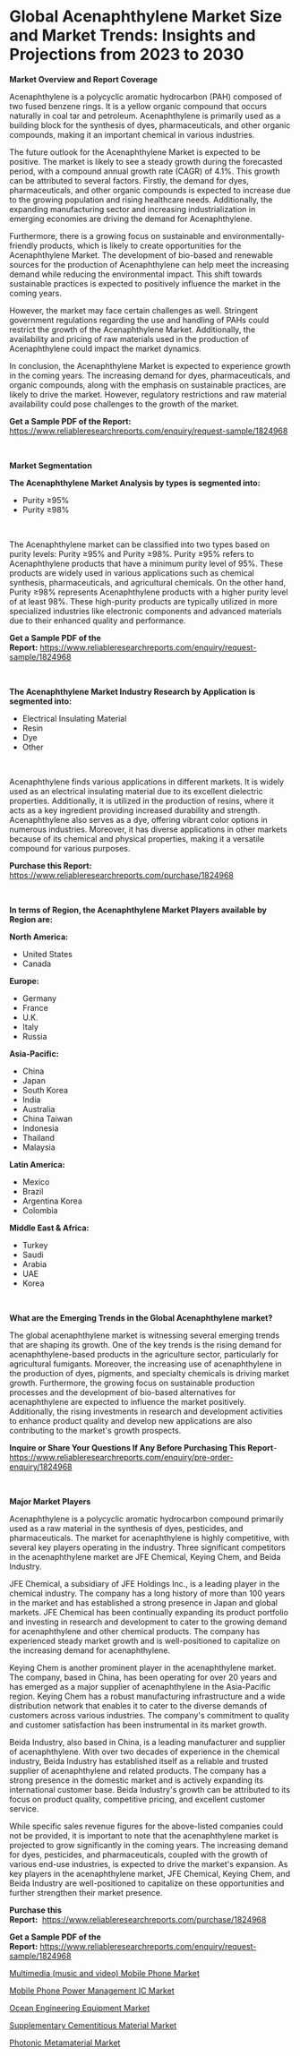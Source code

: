 <p><h1>Global Acenaphthylene Market Size and Market Trends: Insights and Projections from 2023 to 2030</h1></p><p><strong>Market Overview and Report Coverage</strong></p>
<p><p>Acenaphthylene is a polycyclic aromatic hydrocarbon (PAH) composed of two fused benzene rings. It is a yellow organic compound that occurs naturally in coal tar and petroleum. Acenaphthylene is primarily used as a building block for the synthesis of dyes, pharmaceuticals, and other organic compounds, making it an important chemical in various industries.</p><p>The future outlook for the Acenaphthylene Market is expected to be positive. The market is likely to see a steady growth during the forecasted period, with a compound annual growth rate (CAGR) of 4.1%. This growth can be attributed to several factors. Firstly, the demand for dyes, pharmaceuticals, and other organic compounds is expected to increase due to the growing population and rising healthcare needs. Additionally, the expanding manufacturing sector and increasing industrialization in emerging economies are driving the demand for Acenaphthylene.</p><p>Furthermore, there is a growing focus on sustainable and environmentally-friendly products, which is likely to create opportunities for the Acenaphthylene Market. The development of bio-based and renewable sources for the production of Acenaphthylene can help meet the increasing demand while reducing the environmental impact. This shift towards sustainable practices is expected to positively influence the market in the coming years.</p><p>However, the market may face certain challenges as well. Stringent government regulations regarding the use and handling of PAHs could restrict the growth of the Acenaphthylene Market. Additionally, the availability and pricing of raw materials used in the production of Acenaphthylene could impact the market dynamics.</p><p>In conclusion, the Acenaphthylene Market is expected to experience growth in the coming years. The increasing demand for dyes, pharmaceuticals, and organic compounds, along with the emphasis on sustainable practices, are likely to drive the market. However, regulatory restrictions and raw material availability could pose challenges to the growth of the market.</p></p>
<p><strong>Get a Sample PDF of the Report:</strong> <a href="https://www.reliableresearchreports.com/enquiry/request-sample/1824968">https://www.reliableresearchreports.com/enquiry/request-sample/1824968</a></p>
<p>&nbsp;</p>
<p><strong>Market Segmentation</strong></p>
<p><strong>The Acenaphthylene Market Analysis by types is segmented into:</strong></p>
<p><ul><li>Purity ≥95%</li><li>Purity ≥98%</li></ul></p>
<p>&nbsp;</p>
<p><p>The Acenaphthylene market can be classified into two types based on purity levels: Purity ≥95% and Purity ≥98%. Purity ≥95% refers to Acenaphthylene products that have a minimum purity level of 95%. These products are widely used in various applications such as chemical synthesis, pharmaceuticals, and agricultural chemicals. On the other hand, Purity ≥98% represents Acenaphthylene products with a higher purity level of at least 98%. These high-purity products are typically utilized in more specialized industries like electronic components and advanced materials due to their enhanced quality and performance.</p></p>
<p><strong>Get a Sample PDF of the Report:</strong>&nbsp;<a href="https://www.reliableresearchreports.com/enquiry/request-sample/1824968">https://www.reliableresearchreports.com/enquiry/request-sample/1824968</a></p>
<p>&nbsp;</p>
<p><strong>The Acenaphthylene Market Industry Research by Application is segmented into:</strong></p>
<p><ul><li>Electrical Insulating Material</li><li>Resin</li><li>Dye</li><li>Other</li></ul></p>
<p>&nbsp;</p>
<p><p>Acenaphthylene finds various applications in different markets. It is widely used as an electrical insulating material due to its excellent dielectric properties. Additionally, it is utilized in the production of resins, where it acts as a key ingredient providing increased durability and strength. Acenaphthylene also serves as a dye, offering vibrant color options in numerous industries. Moreover, it has diverse applications in other markets because of its chemical and physical properties, making it a versatile compound for various purposes.</p></p>
<p><strong>Purchase this Report:</strong>&nbsp; <a href="https://www.reliableresearchreports.com/purchase/1824968">https://www.reliableresearchreports.com/purchase/1824968</a></p>
<p>&nbsp;</p>
<p><strong>In terms of Region, the Acenaphthylene Market Players available by Region are:</strong></p>
<p>
    <p> <strong> North America: </strong>
        <ul>
            <li>United States</li>
            <li>Canada</li>
        </ul>
        </p> 
    <p> <strong> Europe: </strong>
        <ul>
            <li>Germany</li>
            <li>France</li>
            <li>U.K.</li>
            <li>Italy</li>
            <li>Russia</li>
        </ul>
        </p> 
    <p> <strong> Asia-Pacific: </strong>
        <ul>
            <li>China</li>
            <li>Japan</li>
            <li>South Korea</li>
            <li>India</li>
            <li>Australia</li>
            <li>China Taiwan</li>
            <li>Indonesia</li>
            <li>Thailand</li>
            <li>Malaysia</li>
        </ul>
        </p> 
    <p> <strong> Latin America: </strong>
        <ul>
            <li>Mexico</li>
            <li>Brazil</li>
            <li>Argentina Korea</li>
            <li>Colombia</li>
        </ul>
        </p> 
    <p> <strong> Middle East & Africa: </strong>
        <ul>
            <li>Turkey</li>
            <li>Saudi</li>
            <li>Arabia</li>
            <li>UAE</li>
            <li>Korea</li>
        </ul>
    </p>
    </p>
<p>&nbsp;</p>
<p><strong>What are the Emerging Trends in the Global Acenaphthylene market?</strong></p>
<p><p>The global acenaphthylene market is witnessing several emerging trends that are shaping its growth. One of the key trends is the rising demand for acenaphthylene-based products in the agriculture sector, particularly for agricultural fumigants. Moreover, the increasing use of acenaphthylene in the production of dyes, pigments, and specialty chemicals is driving market growth. Furthermore, the growing focus on sustainable production processes and the development of bio-based alternatives for acenaphthylene are expected to influence the market positively. Additionally, the rising investments in research and development activities to enhance product quality and develop new applications are also contributing to the market's growth prospects.</p></p>
<p><strong>Inquire or Share Your Questions If Any Before Purchasing This Report</strong>- <a href="https://www.reliableresearchreports.com/enquiry/pre-order-enquiry/1824968">https://www.reliableresearchreports.com/enquiry/pre-order-enquiry/1824968</a></p>
<p>&nbsp;</p>
<p><strong>Major Market Players</strong></p>
<p><p>Acenaphthylene is a polycyclic aromatic hydrocarbon compound primarily used as a raw material in the synthesis of dyes, pesticides, and pharmaceuticals. The market for acenaphthylene is highly competitive, with several key players operating in the industry. Three significant competitors in the acenaphthylene market are JFE Chemical, Keying Chem, and Beida Industry.</p><p>JFE Chemical, a subsidiary of JFE Holdings Inc., is a leading player in the chemical industry. The company has a long history of more than 100 years in the market and has established a strong presence in Japan and global markets. JFE Chemical has been continually expanding its product portfolio and investing in research and development to cater to the growing demand for acenaphthylene and other chemical products. The company has experienced steady market growth and is well-positioned to capitalize on the increasing demand for acenaphthylene.</p><p>Keying Chem is another prominent player in the acenaphthylene market. The company, based in China, has been operating for over 20 years and has emerged as a major supplier of acenaphthylene in the Asia-Pacific region. Keying Chem has a robust manufacturing infrastructure and a wide distribution network that enables it to cater to the diverse demands of customers across various industries. The company's commitment to quality and customer satisfaction has been instrumental in its market growth.</p><p>Beida Industry, also based in China, is a leading manufacturer and supplier of acenaphthylene. With over two decades of experience in the chemical industry, Beida Industry has established itself as a reliable and trusted supplier of acenaphthylene and related products. The company has a strong presence in the domestic market and is actively expanding its international customer base. Beida Industry's growth can be attributed to its focus on product quality, competitive pricing, and excellent customer service.</p><p>While specific sales revenue figures for the above-listed companies could not be provided, it is important to note that the acenaphthylene market is projected to grow significantly in the coming years. The increasing demand for dyes, pesticides, and pharmaceuticals, coupled with the growth of various end-use industries, is expected to drive the market's expansion. As key players in the acenaphthylene market, JFE Chemical, Keying Chem, and Beida Industry are well-positioned to capitalize on these opportunities and further strengthen their market presence.</p></p>
<p><strong>Purchase this Report:</strong>&nbsp;&nbsp;<a href="https://www.reliableresearchreports.com/purchase/1824968">https://www.reliableresearchreports.com/purchase/1824968</a></p>
<p></p>
<p><strong>Get a Sample PDF of the Report:</strong>&nbsp;<a href="https://www.reliableresearchreports.com/enquiry/request-sample/1824968">https://www.reliableresearchreports.com/enquiry/request-sample/1824968</a></p>
<p><p><a href="https://medium.com/@angelaarnold1941/multimedia-music-and-video-mobile-phone-market-trends-forecast-and-competitive-analysis-to-99182d823398">Multimedia (music and video) Mobile Phone Market</a></p><p><a href="https://medium.com/@zaidjeet11730/mobile-phone-power-management-ic-market-size-and-market-trends-complete-industry-overview-2023-to-bbbb517b7212">Mobile Phone Power Management IC Market</a></p><p><a href="https://medium.com/@torreyjones2023/ocean-engineering-equipment-market-analysis-its-cagr-market-segmentation-and-global-industry-013bd354edcc">Ocean Engineering Equipment Market</a></p><p><a href="https://github.com/Chiragrp23/Market-Research-Report-List-1/blob/main/supplementary-cementitious-material-market.md">Supplementary Cementitious Material Market</a></p><p><a href="https://github.com/Chiragrp22/Market-Research-Report-List-1/blob/main/photonic-metamaterial-market.md">Photonic Metamaterial Market</a></p></p>